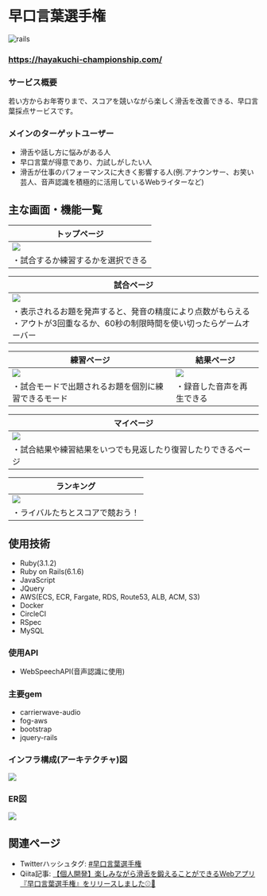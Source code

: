 # 早口言葉選手権
![rails](https://img.shields.io/badge/Rails-v6.1.6-red)

### https://hayakuchi-championship.com/

### サービス概要
若い方からお年寄りまで、スコアを競いながら楽しく滑舌を改善できる、早口言葉採点サービスです。

### メインのターゲットユーザー
- 滑舌や話し方に悩みがある人
- 早口言葉が得意であり、力試しがしたい人
- 滑舌が仕事のパフォーマンスに大きく影響する人(例.アナウンサー、お笑い芸人、音声認識を積極的に活用しているWebライターなど)

## 主な画面・機能一覧
| トップページ|
| --------------------------------------------------------------------|
| <img src="https://gyazo.com/ab16a1be40415999a7dc2eef37622b39.png">|
| ・試合するか練習するかを選択できる|

| 試合ページ|
| --------------------------------------------------------------------|
| <img src="https://gyazo.com/f41f425dee4ab3ed42d2c8a5377221c3.png">|
| ・表示されるお題を発声すると、発音の精度により点数がもらえる<br>・アウトが3回重なるか、60秒の制限時間を使い切ったらゲームオーバー|

| 練習ページ| 結果ページ|
| ------------------------------------------------------------------|--------------------------------------------------------------------|
| <img src="https://gyazo.com/1981c6d3977ceb7292c65c6bc5fba6ab.png">|<img src="https://gyazo.com/4644f581418e20c52c85630ae127633b.png">|
| ・試合モードで出題されるお題を個別に練習できるモード| ・録音した音声を再生できる|

| マイページ|
| --------------------------------------------------------------------|
| <img src="https://gyazo.com/71841a3bd701672f63362b971895b7e1.png">|
| ・試合結果や練習結果をいつでも見返したり復習したりできるページ|

| ランキング|
| --------------------------------------------------------------------|
| <img src="https://gyazo.com/7871cb805f5b62438d9ddbd945e32a35.png">|
| ・ライバルたちとスコアで競おう！|

## 使用技術
- Ruby(3.1.2)
- Ruby on Rails(6.1.6)
- JavaScript
- JQuery
- AWS(ECS, ECR, Fargate, RDS, Route53, ALB, ACM, S3)
- Docker
- CircleCI
- RSpec
- MySQL

### 使用API
- WebSpeechAPI(音声認識に使用)

### 主要gem
- carrierwave-audio
- fog-aws
- bootstrap
- jquery-rails

### インフラ構成(アーキテクチャ)図
<img src="https://gyazo.com/360f1565f511847763af18ea808e0d67.png">

### ER図
<img src="https://gyazo.com/f4333f0409d7e7b1a7df0a9f3a54d742.png">

## 関連ページ
- Twitterハッシュタグ: [#早口言葉選手権](https://twitter.com/hashtag/%E6%97%A9%E5%8F%A3%E8%A8%80%E8%91%89%E9%81%B8%E6%89%8B%E6%A8%A9?src=hashtag_click)
- Qiita記事: [【個人開発】楽しみながら滑舌を鍛えることができるWebアプリ『早口言葉選手権』をリリースしました⚾🏏](https://qiita.com/tomo-kn/items/293280565b7ab69506e5)
